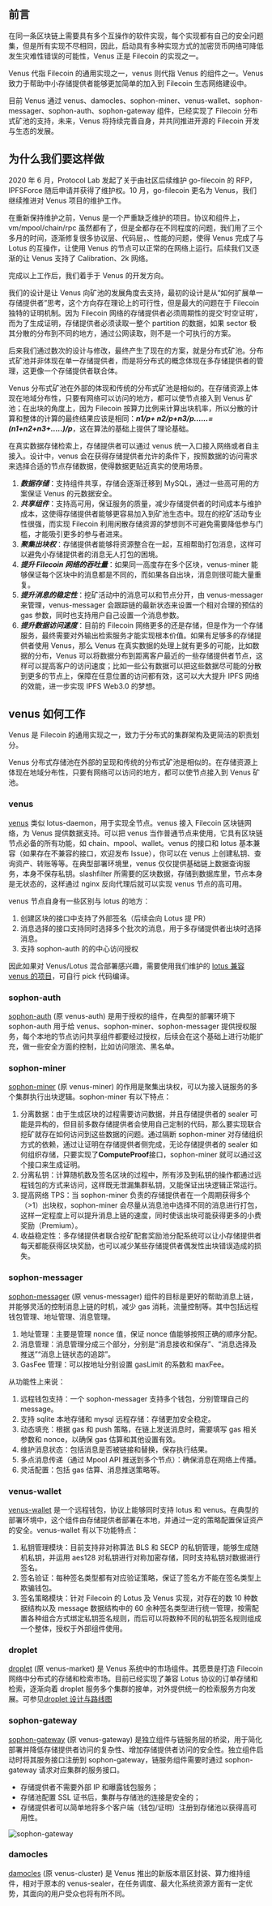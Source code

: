 ## 前言

在同一条区块链上需要具有多个互操作的软件实现，每个实现都有自己的安全问题集，但是所有实现不尽相同，因此，启动具有多种实现方式的加密货币网络可降低发生灾难性错误的可能性，Venus 正是 Filecoin 的实现之一。

Venus 代指 Filecoin 的通用实现之一，venus 则代指 Venus 的组件之一。Venus 致力于帮助中小存储提供者能够更加简单的加入到 Filecoin 生态网络建设中。

目前 Venus 通过 venus、damocles、sophon-miner、venus-wallet、sophon-messager、sophon-auth、sophon-gateway 组件，已经实现了 Filecoin 分布式矿池的支持，未来，Venus 将持续完善自身，并共同推进开源的 Filecoin 开发与生态的发展。

## 为什么我们要这样做

2020 年 6 月，Protocol Lab 发起了关于由社区后续维护 go-filecoin 的 RFP，IPFSForce 随后申请并获得了维护权。10 月，go-filecoin 更名为 Venus，我们继续推进对 Venus 项目的维护工作。

在重新保持维护之前，Venus 是一个严重缺乏维护的项目。协议和组件上，vm/mpool/chain/rpc 虽然都有了，但是全都存在不同程度的问题，我们用了三个多月的时间，逐渐修复很多协议层、代码层，、性能的问题，使得 Venus 完成了与 Lotus 的互操作，让使用 Venus 的节点可以正常的在网络上运行。后续我们又逐渐的让 Venus 支持了 Calibration、2k 网络。

完成以上工作后，我们着手于 Venus 的开发方向。

我们的设计是让 Venus 向矿池的发展角度去支持，最初的设计是从“如何扩展单一存储提供者”思考，这个方向存在理论上的可行性，但是最大的问题在于 Filecoin 独特的证明机制。因为 Filecoin 网络的存储提供者必须周期性的提交‘时空证明’，而为了生成证明，存储提供者必须读取一整个 partition 的数据，如果 sector 极其分散的分布到不同的地方，通过公网读取，则不是一个可执行的方案。

后来我们通过数次的设计与修改，最终产生了现在的方案，就是分布式矿池。分布式矿池并非体现在单一存储提供者，而是将分布式的概念体现在多存储提供者的管理，这更像一个存储提供者联合体。

Venus 分布式矿池在外部的体现和传统的分布式矿池是相似的。在存储资源上体现在地域分布性，只要有网络可以访问的地方，都可以使节点接入到 Venus 矿池；在出块的角度上，因为 Filecoin 按算力比例来计算出块机率，所以分散的计算和整体的计算的最终结果应该是相同：***n1/p+ n2/p+n3/p......= (n1+n2+n3+.....)/p***，这在算法的基础上提供了理论基础。

在真实数据存储检索上，存储提供者可以通过 venus 统一入口接入网络或者自主接入。设计中，venus 会在获得存储提供者允许的条件下，按照数据的访问需求来选择合适的节点存储数据，使得数据更贴近真实的使用场景。

1. ***数据存储***：支持组件共享，存储会逐渐迁移到 MySQL，通过一些高可用的方案保证 Venus 的元数据安全。
2. ***共享组件***：支持高可用，保证服务的质量，减少存储提供者的时间成本与维护成本，这使得存储提供者能够更容易加入到矿池生态中。现在的挖矿活动专业性很强，而实现 Filecoin 利用闲散存储资源的梦想则不可避免需要降低参与门槛，才能吸引更多的参与者进来。
3. ***聚集出块权***：存储提供者能够将资源整合在一起，互相帮助打包消息，这样可以避免小存储提供者的消息无人打包的困境。
4. ***提升 Filecoin 网络的吞吐量***：如果同一高度存在多个区块，venus-miner 能够保证每个区块中的消息都是不同的，而如果各自出块，消息则很可能大量重复。
5. ***提升消息的稳定性***：挖矿活动中的消息可以和节点分开，由 venus-messager 来管理，venus-messager 会跟踪链的最新状态来设置一个相对合理的预估的 gas 参数，同时也支持用户自己设置一个消息参数。
6. ***提升数据访问速度***：目前的 Filecoin 网络更多的还是存储，但是作为一个存储服务，最终需要对外输出检索服务才能实现根本价值。如果有足够多的存储提供者使用 Venus，那么 Venus 在真实数据的处理上就有更多的可能，比如数据的分布，Venus 可以将数据分布到距离客户最近的一些存储提供者节点，这样可以提高客户的访问速度；比如一些公有数据可以把这些数据尽可能的分散到更多的节点上，保障在任意位置的访问都有效，这可以大大提升 IPFS 网络的效能，进一步实现 IPFS Web3.0 的梦想。

## venus 如何工作

Venus 是 Filecoin 的通用实现之一，致力于分布式的集群架构及更简洁的职责划分。

Venus 分布式存储池在外部的呈现和传统的分布式矿池是相似的。在存储资源上体现在地域分布性，只要有网络可以访问的地方，都可以使节点接入到 Venus 矿池。

### venus

[venus](https://github.com/filecoin-project/venus) 类似 lotus-daemon，用于实现全节点。venus 接入 Filecoin 区块链网络，为 Venus 提供数据支持。可以把 venus 当作普通节点来使用，它具有区块链节点必备的所有功能，如 chain、mpool、wallet。venus 的接口和 lotus 基本兼容（如果存在不兼容的接口，欢迎发布 Issue），你可以在 venus 上创建私钥、查询资产、转账等等。在典型部署环境里，venus 仅仅提供基础链上数据查询服务，本身不保存私钥。slashfilter 所需要的区块数据，存储到数据库里，节点本身是无状态的，这样通过 nginx 反向代理后就可以实现 venus 节点的高可用。

venus 节点自身有一些区别与 lotus 的地方：

1. 创建区块的接口中支持了外部签名（后续会向 Lotus 提 PR）
2. 消息选择的接口支持同时选择多个批次的消息，用于多存储提供者出块时选择消息。
3. 支持 sophon-auth 的的中心访问授权

因此如果对 Venus/Lotus 混合部署感兴趣，需要使用我们维护的 [lotus 兼容 venus 的项目](https://github.com/ipfs-force-community/lotus/releases)，可自行 pick 代码编译。

### sophon-auth

[sophon-auth](https://github.com/ipfs-force-community/sophon-auth) (原 venus-auth) 是用于授权的组件，在典型的部署环境下 sophon-auth 用于给 venus、sophon-miner、sophon-messager 提供授权服务，每个本地的节点访问共享组件都要经过授权，后续会在这个基础上进行功能扩充，做一些安全方面的控制，比如访问限流、黑名单。

### sophon-miner

[sophon-miner](https://github.com/ipfs-force-community/sophon-miner) (原 venus-miner) 的作用是聚集出块权，可以为接入链服务的多个集群执行出块逻辑。sophon-miner 有以下特点：

1. 分离数据：由于生成区块的过程需要访问数据，并且存储提供者的 sealer 可能是异构的，但目前多数存储提供者会使用自己定制的代码，那么要实现联合挖矿就存在如何访问到这些数据的问题。通过隔断 sophon-miner 对存储组织方式的依赖，通过让证明在存储提供者侧完成，无论存储提供者的 sealer 如何组织存储，只要实现了**ComputeProof**接口，sophon-miner 就可以通过这个接口来生成证明。
2. 分离私钥：计算随机数及签名区块的过程中，所有涉及到私钥的操作都通过远程钱包的方式来访问，这样既无泄漏集群私钥，又能保证出块逻辑正常运行。
3. 提高网络 TPS：当 sophon-miner 负责的存储提供者在一个周期获得多个（>1）出块权，sophon-miner 会尽量从消息池中选择不同的消息进行打包，这样一定程度上可以提升消息上链的速度，同时使该出块可能获得更多的小费奖励（Premium）。
4. 收益稳定性：多存储提供者联合挖矿配套奖励池分配系统可以让小存储提供者每天都能获得区块奖励，也可以减少某些存储提供者偶发性出块错误造成的损失。

### sophon-messager

[sophon-messager](https://github.com/ipfs-force-community/sophon-messager) (原 venus-messager) 组件的目标是更好的帮助消息上链，并能够灵活的控制消息上链的时机，减少 gas 消耗，流量控制等。其中包括远程钱包管理、地址管理、消息管理。 

1. 地址管理：主要是管理 nonce 值，保证 nonce 值能够按照正确的顺序分配。
2. 消息管理：消息管理分成三个部分，分别是“消息接收和保存”、“消息选择及推送”“消息上链状态的追踪”。
3. GasFee 管理：可以按地址分别设置 gasLimit 的系数和 maxFee。

从功能性上来说：
1. 远程钱包支持：一个 sophon-messager 支持多个钱包，分别管理自己的 message。
2. 支持 sqlite 本地存储和 mysql 远程存储：存储更加安全稳定。
3. 动态填充：根据 gas 和 push 策略，在链上发送消息时，需要填写 gas 相关参数和 nonce，以确保 gas 估算和其他设置有效。
4. 维护消息状态：包括消息是否被链接和替换，保存执行结果。
5. 多点消息传递（通过 Mpool API 推送到多个节点）：确保消息在网络上传播。
6. 灵活配置：包括 gas 估算、消息推送策略等。

### venus-wallet

[venus-wallet](https://github.com/filecoin-project/venus-wallet) 是一个远程钱包，协议上能够同时支持 lotus 和 venus。在典型的部署环境中，这个组件由存储提供者部署在本地，并通过一定的策略配置保证资产的安全。venus-wallet 有以下功能特点：

1. 私钥管理模块：目前支持非对称算法 BLS 和 SECP 的私钥管理，能够生成随机私钥，并运用 aes128 对私钥进行对称加密存储，同时支持私钥对数据进行签名。
2. 签名验证：每种签名类型都有对应验证策略，保证了签名方不能在签名类型上欺骗钱包。
3. 签名策略模块：针对 Filecoin 的 Lotus 及 Venus 实现，对存在的数 10 种数据结构以及 message 数据结构中的 60 余种签名类型进行统一管理，按需配置各种组合方式绑定私钥签名规则，而后可以将数种不同的私钥签名规则组成一个整体，授权于外部组件使用。


### droplet

[droplet](https://github.com/ipfs-force-community/droplet) (原 venus-market) 是 Venus 系统中的市场组件。其愿景是打造 Filecoin 网络中分布式的存储和检索市场。目前已经实现了兼容 Lotus 协议的订单存储和检索，逐渐向着 droplet 服务多个集群的接单，对外提供统一的检索服务方向发展。可参见[droplet 设计与路线图](https://github.com/filecoin-project/venus/blob/master/documentation/en/venus-market-design-roadmap.md)

### sophon-gateway

[sophon-gateway](https://github.com/ipfs-force-community/sophon-gateway) (原 venus-gateway) 是独立组件与链服务层的桥梁，用于简化部署并降低存储提供者访问的复杂性、增加存储提供者访问的安全性。独立组件启动时将其服务接口注册到 sophon-gateway，链服务组件需要时通过 sophon-gateway 请求对应集群的服务接口。

- 存储提供者不需要外部 IP 和曝露钱包服务；
- 存储池配置 SSL 证书后，集群与存储池的连接是安全的；
- 存储提供者可以简单地将多个客户端（钱包/证明）注册到存储池以获得高可用性。

![sophon-gateway](../../../docs/.vuepress/public/venus-gateway-system-design.png)

### damocles 

[damocles](https://github.com/ipfs-force-community/damocles) (原 venus-cluster) 是 Venus 推出的新版本扇区封装、算力维持组件，相对于原本的 venus-sealer，在任务调度、最大化系统资源方面有一定优势，其面向的用户受众也将有所不同。
